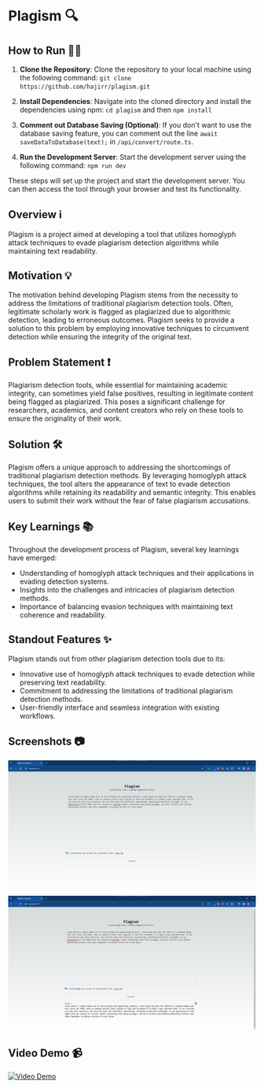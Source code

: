 # Plagism 🔍

## How to Run 🏃‍♂️

1. **Clone the Repository**: Clone the repository to your local machine using the following command:
   `git clone https://github.com/hajirr/plagism.git`

2. **Install Dependencies**: Navigate into the cloned directory and install the dependencies using npm:
   `cd plagism` and then
   `npm install`

3. **Comment out Database Saving (Optional)**: If you don't want to use the database saving feature, you can comment out the line `await saveDataToDatabase(text);` in `/api/convert/route.ts`.

4. **Run the Development Server**: Start the development server using the following command:
   `npm run dev`

These steps will set up the project and start the development server. You can then access the tool through your browser and test its functionality.

## Overview ℹ️

Plagism is a project aimed at developing a tool that utilizes homoglyph attack techniques to evade plagiarism detection algorithms while maintaining text readability.

## Motivation 💡

The motivation behind developing Plagism stems from the necessity to address the limitations of traditional plagiarism detection tools. Often, legitimate scholarly work is flagged as plagiarized due to algorithmic detection, leading to erroneous outcomes. Plagism seeks to provide a solution to this problem by employing innovative techniques to circumvent detection while ensuring the integrity of the original text.

## Problem Statement ❗

Plagiarism detection tools, while essential for maintaining academic integrity, can sometimes yield false positives, resulting in legitimate content being flagged as plagiarized. This poses a significant challenge for researchers, academics, and content creators who rely on these tools to ensure the originality of their work.

## Solution 🛠️

Plagism offers a unique approach to addressing the shortcomings of traditional plagiarism detection methods. By leveraging homoglyph attack techniques, the tool alters the appearance of text to evade detection algorithms while retaining its readability and semantic integrity. This enables users to submit their work without the fear of false plagiarism accusations.

## Key Learnings 📚

Throughout the development process of Plagism, several key learnings have emerged:

- Understanding of homoglyph attack techniques and their applications in evading detection systems.
- Insights into the challenges and intricacies of plagiarism detection methods.
- Importance of balancing evasion techniques with maintaining text coherence and readability.

## Standout Features ✨

Plagism stands out from other plagiarism detection tools due to its:

- Innovative use of homoglyph attack techniques to evade detection while preserving text readability.
- Commitment to addressing the limitations of traditional plagiarism detection methods.
- User-friendly interface and seamless integration with existing workflows.

## Screenshots 📷

![Screenshot 1](image-1.png)
![Screenshot 2](image-2.png)

## Video Demo 📹

[![Video Demo](https://img.youtube.com/vi/your-video-id/0.jpg)](https://www.youtube.com/watch?v=your-video-id)
